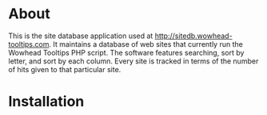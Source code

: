 # About

This is the site database application used at http://sitedb.wowhead-tooltips.com.  It maintains a database of web sites that currently run the Wowhead Tooltips PHP script.  The software features searching, sort by letter, and sort by each column.  Every site is tracked in terms of the number of hits given to that particular site.

# Installation